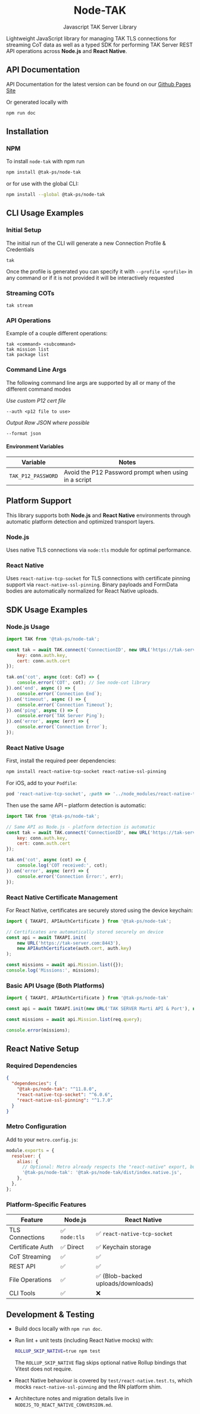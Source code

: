 <h1 align=center>Node-TAK</h1>
<p align=center>Javascript TAK Server Library</p>

Lightweight JavaScript library for managing TAK TLS connections for streaming CoT data
as well as a typed SDK for performing TAK Server REST API operations across **Node.js** and **React Native**.

## API Documentation

API Documentation for the latest version can be found on our [Github Pages Site](https://dfpc-coe.github.io/node-tak/)

Or generated locally with

```sh
npm run doc

```

## Installation

### NPM

To install `node-tak` with npm run

```bash
npm install @tak-ps/node-tak
```

or for use with the global CLI:

```bash
npm install --global @tak-ps/node-tak
```

## CLI Usage Examples

### Initial Setup

The initial run of the CLI will generate a new Connection Profile & Credentials

```
tak
```

Once the profile is generated you can specify it with `--profile <profile>` in any command
or if it is not provided it will be interactively requested

### Streaming COTs

```
tak stream
```

### API Operations

Example of a couple different operations:

```
tak <command> <subcommand>
tak mission list
tak package list
```

### Command Line Args

The following command line args are supported by all or many
of the different command modes

_Use custom P12 cert file_

```
--auth <p12 file to use>
```

_Output Raw JSON where possible_

```
--format json
```

#### Environment Variables

| Variable | Notes |
| -------- | ----- |
| `TAK_P12_PASSWORD` | Avoid the P12 Password prompt when using in a script |

## Platform Support

This library supports both **Node.js** and **React Native** environments through automatic platform detection and optimized transport layers.

### Node.js
Uses native TLS connections via `node:tls` module for optimal performance.

### React Native
Uses `react-native-tcp-socket` for TLS connections with certificate pinning support via `react-native-ssl-pinning`. Binary payloads and FormData bodies are automatically normalized for React Native uploads.

## SDK Usage Examples

### Node.js Usage

```js
import TAK from '@tak-ps/node-tak';

const tak = await TAK.connect('ConnectionID', new URL('https://tak-server.com:8089'), {
    key: conn.auth.key,
    cert: conn.auth.cert
});

tak.on('cot', async (cot: CoT) => {
    console.error('COT', cot); // See node-cot library
}).on('end', async () => {
    console.error(`Connection End`);
}).on('timeout', async () => {
    console.error(`Connection Timeout`);
}).on('ping', async () => {
    console.error(`TAK Server Ping`);
}).on('error', async (err) => {
    console.error(`Connection Error`);
});
```

### React Native Usage

First, install the required peer dependencies:

```bash
npm install react-native-tcp-socket react-native-ssl-pinning
```

For iOS, add to your `Podfile`:
```ruby
pod 'react-native-tcp-socket', :path => '../node_modules/react-native-tcp-socket'
```

Then use the same API – platform detection is automatic:

```js
import TAK from '@tak-ps/node-tak';

// Same API as Node.js - platform detection is automatic
const tak = await TAK.connect('ConnectionID', new URL('https://tak-server.com:8089'), {
    key: conn.auth.key,
    cert: conn.auth.cert
});

tak.on('cot', async (cot) => {
    console.log('COT received:', cot);
}).on('error', async (err) => {
    console.error('Connection Error:', err);
});
```

### React Native Certificate Management

For React Native, certificates are securely stored using the device keychain:

```js
import { TAKAPI, APIAuthCertificate } from '@tak-ps/node-tak';

// Certificates are automatically stored securely on device
const api = await TAKAPI.init(
    new URL('https://tak-server.com:8443'), 
    new APIAuthCertificate(auth.cert, auth.key)
);

const missions = await api.Mission.list({});
console.log('Missions:', missions);
```

### Basic API Usage (Both Platforms)

```js
import { TAKAPI, APIAuthCertificate } from '@tak-ps/node-tak'

const api = await TAKAPI.init(new URL('TAK SERVER Marti API & Port'), new APIAuthCertificate(auth.cert, auth.key));

const missions = await api.Mission.list(req.query);

console.error(missions);
```

## React Native Setup

### Required Dependencies

```json
{
  "dependencies": {
    "@tak-ps/node-tak": "^11.8.0",
    "react-native-tcp-socket": "^6.0.6",
    "react-native-ssl-pinning": "^1.7.0"
  }
}
```

### Metro Configuration

Add to your `metro.config.js`:

```js
module.exports = {
  resolver: {
    alias: {
      // Optional: Metro already respects the "react-native" export, but aliases help older tooling.
      '@tak-ps/node-tak': '@tak-ps/node-tak/dist/index.native.js',
    },
  },
};
```

### Platform-Specific Features

| Feature | Node.js | React Native |
|---------|---------|--------------|
| TLS Connections | ✅ `node:tls` | ✅ `react-native-tcp-socket` |
| Certificate Auth | ✅ Direct | ✅ Keychain storage |
| CoT Streaming | ✅ | ✅ |
| REST API | ✅ | ✅ |
| File Operations | ✅ | ✅ (Blob-backed uploads/downloads) |
| CLI Tools | ✅ | ❌ |

## Development & Testing

- Build docs locally with `npm run doc`.
- Run lint + unit tests (including React Native mocks) with:

  ```bash
  ROLLUP_SKIP_NATIVE=true npm test
  ```

  The `ROLLUP_SKIP_NATIVE` flag skips optional native Rollup bindings that Vitest does not require.
- React Native behaviour is covered by `test/react-native.test.ts`, which mocks `react-native-ssl-pinning` and the RN platform shim.
- Architecture notes and migration details live in `NODEJS_TO_REACT_NATIVE_CONVERSION.md`.
